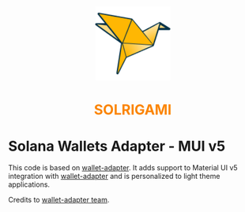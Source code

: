 <p align="center">
  <img src="../../assets/img/logo.png" alt="SOLRIGAMI" width="30%"/>
</p>

<h1 align="center" style="color:#FB8500">
  SOLRIGAMI
</h1>

# Solana Wallets Adapter - MUI v5

This code is based on [wallet-adapter](https://github.com/solana-labs/wallet-adapter). It adds support to Material UI v5 integration with [wallet-adapter](https://github.com/solana-labs/wallet-adapter) and is personalized to light theme applications.

Credits to [wallet-adapter team](https://github.com/solana-labs/wallet-adapter).
